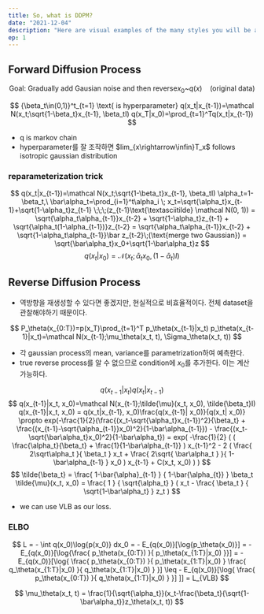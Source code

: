 ```yaml
---
title: So, what is DDPM?
date: "2021-12-04"
description: "Here are visual examples of the many styles you will be able to use right out of the box with the TeXBlog starter."
ep: 1
---
```


## Forward Diffusion Process
$$
\text{Goal: Gradually add Gausian noise and then reverse}  
x_0 \text{\textasciitilde} q(x)\ \ \ \ \text{(original data)}
$$

$$
{\beta_t\in(0,1)}^t_{t=1} \text{ is hyperparameter}
q(x_t|x_{t-1})=\mathcal N(x_t;\sqrt{1-\beta_t}x_{t-1}, \beta_tI)
q(x_T|x_0)=\prod_{t=1}^Tq(x_t|x_{t-1})
$$
* q is markov chain
* hyperparameter를 잘 조작하면 $lim_{x\rightarrow\infin}T_x$ follows isotropic gaussian distribution

### reparameterization trick

$$
q(x_t|x_{t-1})=\mathcal N(x_t;\sqrt{1-\beta_t}x_{t-1}, \beta_tI)
 \alpha_t=1-\beta_t,\  \bar\alpha_t=\prod_{i=1}^t\alpha_i
 \;
 x_t=\sqrt{\alpha_t}x_{t-1}+\sqrt{1-\alpha_t}z_{t-1} \;\;\;(z_{t-1}\text{\textasciitilde} \mathcal N(0, 1))
 = \sqrt{\alpha_t\alpha_{t-1}}x_{t-2} + \sqrt{1-\alpha_t}z_{t-1} + \sqrt{\alpha_t(1-\alpha_{t-1})}z_{t-2}
 = \sqrt{\alpha_t\alpha_{t-1}}x_{t-2} + \sqrt{1-\alpha_t\alpha_{t-1}}\bar z_{t-2}\;(\text{merge two Gaussian})
 = \sqrt{\bar\alpha_t}x_0+\sqrt{1-\bar\alpha_t}z
$$
$$
q(x_t|x_0)=\mathcal N(x_t;\bar\alpha_t x_0, (1 - \bar\alpha_t)I)
$$

## Reverse Diffusion Process

* 역방향을 재생성할 수 있다면 좋겠지만, 현실적으로 비효율적이다. 전체 dataset을 관찰해야하기 때문이다.

$$
P_\theta(x_{0:T})=p(x_T)\prod_{t=1}^T p_\theta(x_{t-1}|x_t)
p_\theta(x_{t-1}|x_t)=\mathcal N(x_{t-1};\mu_\theta(x_t, t), \Sigma_\theta(x_t, t))
$$
* 각 gaussian process의 mean, variance를 parametrization하여 예측한다.
* true reverse process를 알 수 없으므로 condition에 $x_0$를 추가한다. 이는 계산 가능하다.

$$
q(x_{t-1}|x_t)
q(x_t|x_{t-1})
$$
$$
q(x_{t-1}|x_t, x_0)=\mathcal N(x_{t-1};\tilde{\mu}(x_t, x_0), \tilde{\beta_t}I)
 q(x_{t-1}|x_t, x_0) = q(x_t|x_{t-1}, x_0)\frac{q(x_{t-1}| x_0)}{q(x_t| x_0)}
 \propto exp(-\frac{1}{2}(\frac{(x_t-\sqrt{\alpha_t}x_{t-1})^2}{\beta_t} + \frac{(x_{t-1}-\sqrt{\alpha_{t-1}}x_0)^2}{1-\bar\alpha_{t-1}}) - \frac{(x_t-\sqrt{\bar\alpha_t}x_0)^2}{1-\bar\alpha_t})
 = exp(
  -\frac{1}{2}
    (
      (
        \frac{\alpha_t}{\beta_t} +
        \frac{1}{1-\bar\alpha_{t-1}}
      ) x_{t-1}^2 - 
      2 (
        \frac{
            2\sqrt\alpha_t
          }{
            \beta_t
          } x_t +
        \frac{
          2\sqrt{
            \bar\alpha_t
            }
          }{
            1-\bar\alpha_{t-1}
          } x_0
      ) x_{t-1} + 
      C(x_t, x_0)
    )
  )
$$
$$
\tilde{\beta_t}
  = \frac{
    1-\bar{\alpha}_{t-1}
  } {
    1-\bar{\alpha_{t}}
  } \beta_t
\tilde{\mu}(x_t, x_0) = 
    \frac{
      1
    } {
      \sqrt{\alpha_t}
    } (
        x_t -
        \frac{
            \beta_t
          } {
            \sqrt{1-\bar\alpha_t}
          } z_t
      )
$$

* we can use VLB as our loss.
### ELBO
$$
L
= - \int q(x_0)\log{p(x_0)} dx_0
= - E_{q(x_0)}[\log{p_\theta(x_0)}]
= - E_{q(x_0)}[\log{\frac{
    p_\theta(x_{0:T})
  }{
    p_\theta(x_{1:T}|x_0)
  }}]
= - E_{q(x_0)}[\log{
    \frac{
      p_\theta(x_{0:T})
    }{
      p_\theta(x_{1:T}|x_0)
    }
    \frac{
      q_\theta(x_{1:T}|x_0)
    }{
      q_\theta(x_{1:T}|x_0)
    }
  }]
\leq - E_{q(x_0)}[\log{
    \frac{
      p_\theta(x_{0:T})
    }{
      q_\theta(x_{1:T}|x_0)
    }
  }]
]] = L_{VLB}
$$

$$
\mu_\theta(x_t, t) = \frac{1}{\sqrt{\alpha_t}}(x_t-\frac{\beta_t}{\sqrt{1-\bar\alpha_t}}z_\theta(x_t, t))
$$